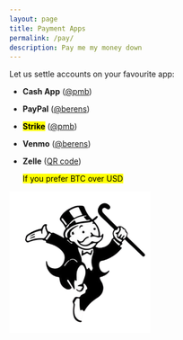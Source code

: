 ```yaml
---
layout: page
title: Payment Apps
permalink: /pay/
description: Pay me my money down
---
```

Let us settle accounts on your favourite app:
- **Cash App** (<a href="https://cash.app/$pmb" target="_blank">@pmb</a>)
- **PayPal** (<a href="https://paypal.me/berens" target="_blank">@berens</a>)
- **<mark>Strike</mark>** (<a href="https://strike.me/pmb/" target="_blank">@pmb</a>)
- **Venmo** (<a href="https://wwww.venmo.com/u/berens" target="_blank">@berens</a>)
- **Zelle** (<a href="/assets/images/zelle.gif" target="_blank">QR code</a>)

	<mark><span class="muted small">If you prefer BTC over USD</span></mark>

<p><img src="/assets/og/monopoly.man.png" alt="Monopoly Man" style="width: 50%;">